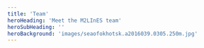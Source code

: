 ```yaml
---
title: 'Team'
heroHeading: 'Meet the M2LInES team'
heroSubHeading: ''
heroBackground: 'images/seaofokhotsk.a2016039.0305.250m.jpg'
---
```



